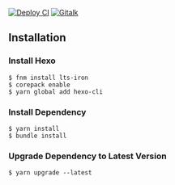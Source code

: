 [![Deploy CI](https://github.com/xwal/xwal.github.io/actions/workflows/deploy.yml/badge.svg?branch=source)](https://github.com/xwal/xwal.github.io/actions/workflows/deploy.yml) [![Gitalk](https://github.com/xwal/xwal.github.io/actions/workflows/Gitalk.yml/badge.svg)](https://github.com/xwal/xwal.github.io/actions/workflows/Gitalk.yml)
## Installation

### Install Hexo

```shell
$ fnm install lts-iron
$ corepack enable
$ yarn global add hexo-cli
```

### Install Dependency

```shell
$ yarn install
$ bundle install
```

### Upgrade Dependency to Latest Version

```shell
$ yarn upgrade --latest
```